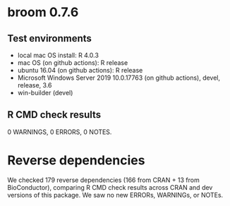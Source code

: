 # broom 0.7.6

## Test environments

- local mac OS install: R 4.0.3
- mac OS (on github actions): R release
- ubuntu 16.04 (on github actions): R release
- Microsoft Windows Server 2019 10.0.17763 (on github actions), devel, release, 3.6
- win-builder (devel)

## R CMD check results

0 WARNINGS, 0 ERRORS, 0 NOTES.

# Reverse dependencies

We checked 179 reverse dependencies (166 from CRAN + 13 from BioConductor), 
comparing R CMD check results across CRAN and dev versions of this package.
We saw no new ERRORs, WARNINGs, or NOTEs.
